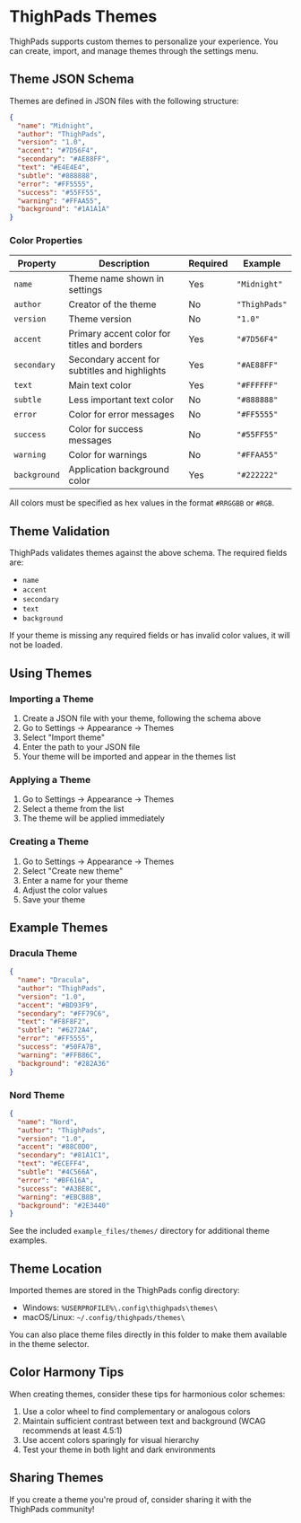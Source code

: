 # ThighPads Themes

ThighPads supports custom themes to personalize your experience. You can create, import, and manage themes through the settings menu.

## Theme JSON Schema

Themes are defined in JSON files with the following structure:

```json
{
  "name": "Midnight",
  "author": "ThighPads",
  "version": "1.0",
  "accent": "#7D56F4",
  "secondary": "#AE88FF",
  "text": "#E4E4E4",
  "subtle": "#888888",
  "error": "#FF5555",
  "success": "#55FF55",
  "warning": "#FFAA55",
  "background": "#1A1A1A"
}
```

### Color Properties

| Property | Description | Required | Example |
|----------|-------------|----------|---------|
| `name` | Theme name shown in settings | Yes | `"Midnight"` |
| `author` | Creator of the theme | No | `"ThighPads"` |
| `version` | Theme version | No | `"1.0"` |
| `accent` | Primary accent color for titles and borders | Yes | `"#7D56F4"` |
| `secondary` | Secondary accent for subtitles and highlights | Yes | `"#AE88FF"` |
| `text` | Main text color | Yes | `"#FFFFFF"` |
| `subtle` | Less important text color | No | `"#888888"` |
| `error` | Color for error messages | No | `"#FF5555"` |
| `success` | Color for success messages | No | `"#55FF55"` |
| `warning` | Color for warnings | No | `"#FFAA55"` |
| `background` | Application background color | Yes | `"#222222"` |

All colors must be specified as hex values in the format `#RRGGBB` or `#RGB`.

## Theme Validation

ThighPads validates themes against the above schema. The required fields are:
- `name`
- `accent`
- `secondary`
- `text`
- `background`

If your theme is missing any required fields or has invalid color values, it will not be loaded.

## Using Themes

### Importing a Theme

1. Create a JSON file with your theme, following the schema above
2. Go to Settings → Appearance → Themes
3. Select "Import theme"
4. Enter the path to your JSON file
5. Your theme will be imported and appear in the themes list

### Applying a Theme

1. Go to Settings → Appearance → Themes
2. Select a theme from the list
3. The theme will be applied immediately

### Creating a Theme

1. Go to Settings → Appearance → Themes
2. Select "Create new theme"
3. Enter a name for your theme
4. Adjust the color values
5. Save your theme

## Example Themes

### Dracula Theme

```json
{
  "name": "Dracula",
  "author": "ThighPads",
  "version": "1.0",
  "accent": "#BD93F9",
  "secondary": "#FF79C6",
  "text": "#F8F8F2",
  "subtle": "#6272A4",
  "error": "#FF5555",
  "success": "#50FA7B",
  "warning": "#FFB86C",
  "background": "#282A36"
}
```

### Nord Theme

```json
{
  "name": "Nord",
  "author": "ThighPads",
  "version": "1.0",
  "accent": "#88C0D0",
  "secondary": "#81A1C1",
  "text": "#ECEFF4",
  "subtle": "#4C566A",
  "error": "#BF616A",
  "success": "#A3BE8C",
  "warning": "#EBCB8B",
  "background": "#2E3440"
}
```

See the included `example_files/themes/` directory for additional theme examples.

## Theme Location

Imported themes are stored in the ThighPads config directory:
- Windows: `%USERPROFILE%\.config\thighpads\themes\`
- macOS/Linux: `~/.config/thighpads/themes\`

You can also place theme files directly in this folder to make them available in the theme selector.

## Color Harmony Tips

When creating themes, consider these tips for harmonious color schemes:

1. Use a color wheel to find complementary or analogous colors
2. Maintain sufficient contrast between text and background (WCAG recommends at least 4.5:1)
3. Use accent colors sparingly for visual hierarchy
4. Test your theme in both light and dark environments

## Sharing Themes

If you create a theme you're proud of, consider sharing it with the ThighPads community!